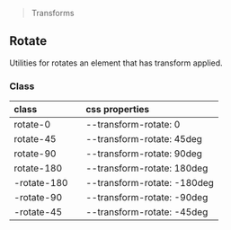 > Transforms

## Rotate

Utilities for rotates an element that has transform applied.

### Class

| class |  | css properties |
|:--|:--|:--|
| rotate-0 |  | --transform-rotate: 0 |
| rotate-45 |  | --transform-rotate: 45deg |
| rotate-90 |  | --transform-rotate: 90deg |
| rotate-180 |  | --transform-rotate: 180deg |
| -rotate-180 |  | --transform-rotate: -180deg |
| -rotate-90 |  | --transform-rotate: -90deg |
| -rotate-45 |  | --transform-rotate: -45deg |
